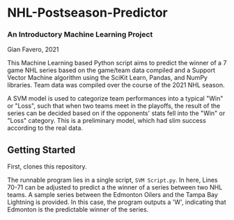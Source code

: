 # NHL-Postseason-Predictor

### An Introductory Machine Learning Project
Gian Favero, 2021

This Machine Learning based Python script aims to predict the winner of a 7 game NHL series based on the game/team data compiled and a Support Vector Machine algorithm using the SciKit Learn, Pandas, and NumPy libraries. Team data was compiled over the course of the 2021 NHL season. 

A SVM model is used to categorize team performances into a typical "Win" or "Loss", such that when two teams meet in the playoffs, the result of the series can be decided based on if the opponents' stats fell into the "Win" or "Loss" category. This is a preliminary model, which had slim success according to the real data.

## Getting Started
First, clones this repository. 

The runnable program lies in a single script, `SVM Script.py`. In here, Lines 70-71 can be adjusted to predict a the winner of a series between two NHL teams. A sample series between the Edmonton Oilers and the Tampa Bay Lightning is provided. In this case, the program outputs a 'W', indicating that Edmonton is the predictable winner of the series.

